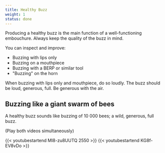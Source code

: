 ```yaml
---
title: Healthy Buzz
weight: 1
status: done
---
```


Producing a healthy buzz is the main function of a well-functioning embouchure. Always keep the
quality of the buzz in mind.

You can inspect and improve:
- Buzzing with lips only
- Buzzing on a mouthpiece
- Buzzing with a BERP or similar tool
- "Buzzing" on the horn

When buzzing with lips only and mouthpiece, do so loudly. The buzz should be loud,
generous, full. Be generous with the air.

## Buzzing like a giant swarm of bees

A healthy buzz sounds like buzzing of 10 000 bees; a wild, generous, full buzz.

(Play both videos simultaneously)

{{< youtubestartend Ml8-zu8UUTQ 2550 >}}
{{< youtubestartend KG8f-EV8vDo >}}
